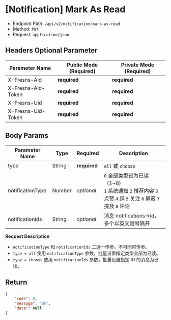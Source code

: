# [Notification] Mark As Read

- Endpoint Path: `/api/v2/notification/mark-as-read`
- Method: `PUT`
- Request: `application/json`

## Headers Optional Parameter

| Parameter Name | Public Mode (Required) | Private Mode (Required) |
| --- | --- | --- |
| X-Fresns-Aid | **required** | **required** |
| X-Fresns-Aid-Token | **required** | **required** |
| X-Fresns-Uid | **required** | **required** |
| X-Fresns-Uid-Token | **required** | **required** |

## Body Params

| Parameter Name | Type | Required | Description |
| --- | --- | --- | --- |
| type | String | **required** | `all` 或 `choose` |
| notificationType | Number | *optional* | `0` 全部类型设为已读（1~8)<br>`1` 系统通知 `2` 推荐内容 `3` 点赞 `4` 踩 `5` 关注 `6` 屏蔽 `7` 提及 `8` 评论 |
| notificationIds | String | *optional* | 消息 notifications->id，多个以英文逗号隔开 |

**Request Description**

- `notificationType` 和 `notificationIds` 二选一传参，不可同时传参。
- `type = all` 使用 `notificationType` 参数，批量设置指定类型全部为已读。
- `type = choose` 使用 `notificationIds` 参数，批量设置指定 ID 的消息为已读。

## Return

```json
{
    "code": 0,
    "message": "ok",
    "data": null
}
```
